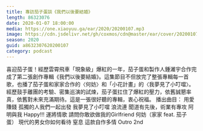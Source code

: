 ```yaml
---
title: 專訪茄子蛋談《我們以後要結婚》
length: 86323076
date: 2020-01-07 18:00:00
media: https://one.xiaoyuu.ga/ear/2020/20200107.mp3
image: https://cdn.jsdelivr.net/gh/coxmos/cdn@master/ear/cover/20200107.jpeg
season: 2020
guid: a8632307620200107
category: podcast
---
```


喜迎茄子蛋！經歷雲霄飛車「現象級」爆紅的一年，茄子蛋和製作人鍾濰宇合作完成了第二張創作專輯《我們以後要結婚》。這集節目不但放完了整張專輯每一首歌，也播了茄子蛋和家家合作的〈何妨〉和「小花計畫」的〈我夢見了小叮噹〉。
經歷鼓手離團的考驗、密集巡演的試煉，茄子蛋扛住了爆紅的壓力，依舊誠懇率真，依舊對未來充滿期待。這是一張很好聽的專輯，衷心祝福。
播出曲目：
用愛賺錢
孤獨的人我們一起出發
我夢見了小叮噹
浪流連
聞道有先後，術業有專攻
阿明與我
Happy!!! 運將情歌
請問你敢欲做我的Girlfriend
何妨（家家 feat. 茄子蛋）
現代的男女你如何看待
窒息
這款自作多情
Outro 2nd

